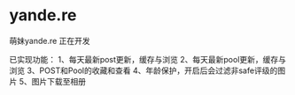 # yande.re
萌妹yande.re 正在开发


已实现功能：
  1、每天最新post更新，缓存与浏览
  2、每天最新pool更新，缓存与浏览
  3、POST和Pool的收藏和查看
  4、年龄保护，开启后会过滤非safe评级的图片
  5、图片下载至相册
